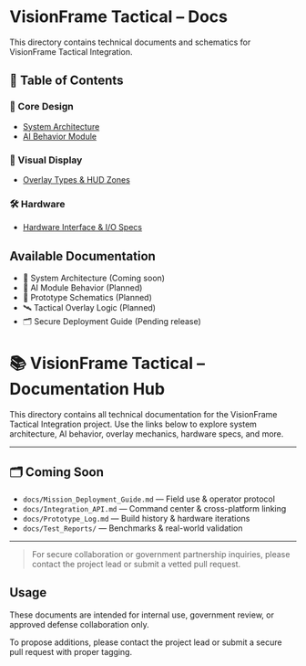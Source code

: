 # VisionFrame Tactical – Docs

This directory contains technical documents and schematics for VisionFrame Tactical Integration.

## 📖 Table of Contents

### 🧠 Core Design
- [System Architecture](./System_Architecture.md)
- [AI Behavior Module](./AI_Behavior_Module.md)

### 🧿 Visual Display
- [Overlay Types & HUD Zones](./Overlay_Types.md)

### 🛠 Hardware
- [Hardware Interface & I/O Specs](./Hardware_Interface.md)
## Available Documentation

- 🔧 System Architecture (Coming soon)
- 🧠 AI Module Behavior (Planned)
- 📐 Prototype Schematics (Planned)
- 🛰 Tactical Overlay Logic (Planned)
- 🗂 Secure Deployment Guide (Pending release)
# 📚 VisionFrame Tactical – Documentation Hub

This directory contains all technical documentation for the VisionFrame Tactical Integration project. Use the links below to explore system architecture, AI behavior, overlay mechanics, hardware specs, and more.

---

## 🗂 Coming Soon

- `docs/Mission_Deployment_Guide.md` — Field use & operator protocol  
- `docs/Integration_API.md` — Command center & cross-platform linking  
- `docs/Prototype_Log.md` — Build history & hardware iterations  
- `docs/Test_Reports/` — Benchmarks & real-world validation  

---

> For secure collaboration or government partnership inquiries, please contact the project lead or submit a vetted pull request.

## Usage

These documents are intended for internal use, government review, or approved defense collaboration only.

To propose additions, please contact the project lead or submit a secure pull request with proper tagging.
